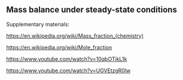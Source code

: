 ## Mass balance under steady-state conditions

Supplementary materials:

https://en.wikipedia.org/wiki/Mass_fraction_(chemistry)

https://en.wikipedia.org/wiki/Mole_fraction

https://www.youtube.com/watch?v=10qbOTikL1k

https://www.youtube.com/watch?v=UGVEtzgR0lw
